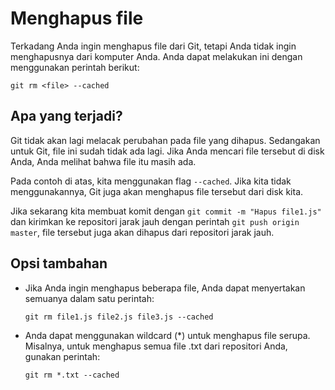 # Menghapus file

Terkadang Anda ingin menghapus file dari Git, tetapi Anda tidak ingin menghapusnya dari komputer Anda. Anda dapat melakukan ini dengan menggunakan perintah berikut:

`git rm <file> --cached`

## Apa yang terjadi?

Git tidak akan lagi melacak perubahan pada file yang dihapus. Sedangakan untuk Git, file ini sudah tidak ada lagi. Jika Anda mencari file tersebut di disk Anda, Anda melihat bahwa file itu masih ada.

Pada contoh di atas, kita menggunakan flag `--cached`. Jika kita tidak menggunakannya, Git juga akan menghapus file tersebut dari disk kita.

Jika sekarang kita membuat komit dengan `git commit -m "Hapus file1.js"` dan kirimkan ke repositori jarak jauh dengan perintah `git push origin master`, file tersebut juga akan dihapus dari repositori jarak jauh.

## Opsi tambahan

- Jika Anda ingin menghapus beberapa file, Anda dapat menyertakan semuanya dalam satu perintah:

  `git rm file1.js file2.js file3.js --cached`

- Anda dapat menggunakan wildcard (\*) untuk menghapus file serupa. Misalnya, untuk menghapus semua file .txt dari repositori Anda, gunakan perintah:

  `git rm *.txt --cached`
